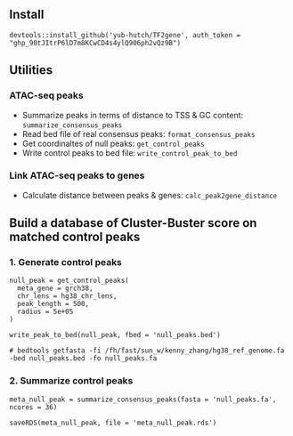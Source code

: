 
## Install

`devtools::install_github('yub-hutch/TF2gene', auth_token = "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")`


## Utilities

### ATAC-seq peaks

- Summarize peaks in terms of distance to TSS & GC content: `summarize_consensus_peaks`
- Read bed file of real consensus peaks: `format_consensus_peaks`
- Get coordinaltes of null peaks: `get_control_peaks`
- Write control peaks to bed file: `write_control_peak_to_bed`

### Link ATAC-seq peaks to genes

- Calculate distance between peaks & genes: `calc_peak2gene_distance`


## Build a database of Cluster-Buster score on matched control peaks

### 1. Generate control peaks

```
null_peak = get_control_peaks(
  meta_gene = grch38,
  chr_lens = hg38_chr_lens,
  peak_length = 500,
  radius = 5e+05
)

write_peak_to_bed(null_peak, fbed = 'null_peaks.bed')

# bedtools getfasta -fi /fh/fast/sun_w/kenny_zhang/hg38_ref_genome.fa -bed null_peaks.bed -fo null_peaks.fa
```

### 2. Summarize control peaks

```
meta_null_peak = summarize_consensus_peaks(fasta = 'null_peaks.fa', ncores = 36)

saveRDS(meta_null_peak, file = 'meta_null_peak.rds')
```
